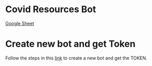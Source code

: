 # Covid Resources Bot

[Google Sheet](https://docs.google.com/spreadsheets/d/1pSwRJwKP_vc0wAFbCzNb2lQ2haybKbVnO7ohg2aRd0k/edit?usp=sharing)

# Create new bot and get Token 
Follow the steps in this [link](https://core.telegram.org/bots) to create a new bot and get the TOKEN.

